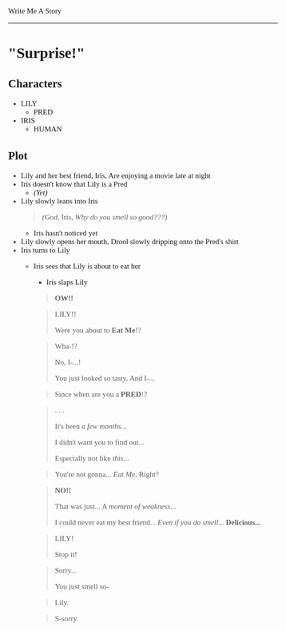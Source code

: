 <style>
    body {
        font-size: 15px;
        font-family: verdana;
    };
</style>

Write Me A Story
****************
"Surprise!"
===========

Characters
----------
- LILY
    - PRED
- IRIS
    - HUMAN

Plot
----
- Lily and her best friend,
    Iris,
    Are enjoying a movie late at night
- Iris doesn't know that Lily is a Pred
    - _(Yet)_
- Lily slowly leans into Iris
    > _(God,_
        Iris,
        _Why do you smell _so good__*???)*
    - Iris hasn't noticed yet
- Lily slowly opens her mouth,
    Drool slowly dripping onto the Pred's shirt
- Iris turns to Lily
    - Iris sees that Lily is about to eat her
        - Iris slaps Lily
        > __OW!!__

        > LILY!!
        >
        > Were you about to __Eat Me__!?

        > Wha-!?
        >
        > No,
            I-...!
        >
        > You just looked so tasty,
            And I-...

        > Since when are you a __PRED__!?

        > . . .
        >
        > It's been _a few months_...
        >
        > I didn't want you to find out...
        >
        > Especially not like _this_...

        > You're not gonna...
            _Eat Me_,
            Right?

        > __NO!!__
        >
        > That was just...
            A _moment of weakness_...
        >
        > I could never eat my best friend...
            _Even if you do smell..._
            __Delicious...__

        > LILY!
        >
        > Stop it!

        > Sorry...
        >
        > You just smell so-

        > Lily.

        > S-sorry.